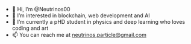 - 👋 Hi, I’m @Neutrinos00
- 👀 I’m interested in blockchain, web development and AI
- 🌱 I’m currently a pHD student in physics and deep learning who loves coding and art
- 📫 You can reach me at neutrinos.particle@gmail.com
